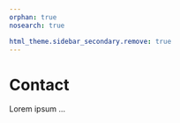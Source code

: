 ```yaml
---
orphan: true
nosearch: true

html_theme.sidebar_secondary.remove: true
---
```



# Contact

Lorem ipsum ...